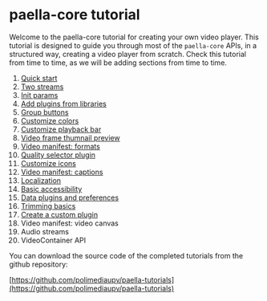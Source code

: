 # paella-core tutorial

Welcome to the paella-core tutorial for creating your own video player. This tutorial is designed to guide you through most of the `paella-core` APIs, in a structured way, creating a video player from scratch. Check this tutorial from time to time, as we will be adding sections from time to time.

1. [Quick start](quick_start.md)
2. [Two streams](two_streams.md)
3. [Init params](init_params.md)
4. [Add plugins from libraries](add_plugins.md)
5. [Group buttons](group_buttons.md)
6. [Customize colors](customize_colors.md)
7. [Customize playback bar](customize_playback_bar.md)
8. [Video frame thumnail preview](video_frames_preview.md)
9. [Video manifest: formats](video_formats.md)
10. [Quality selector plugin](quality_selector.md)
11. [Customize icons](customize_icons.md)
12. [Video manifest: captions](video_manifest_captions.md)
13. [Localization](localization.md)
14. [Basic accessibility](accessibility.md)
15. [Data plugins and preferences](data_plugins_and_preferences.md)
16. [Trimming basics](trimming_basics.md)
17. [Create a custom plugin](create_custom_plugin.md)
18. Video manifest: video canvas
19. Audio streams
20. VideoContainer API


You can download the source code of the completed tutorials from the github repository:

[https://github.com/polimediaupv/paella-tutorials](https://github.com/polimediaupv/paella-tutorials)

